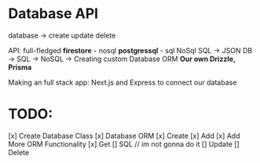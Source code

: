 # Database API
database -> create
            update
            delete

API: full-fledged **firestore** - nosql **postgressql** - sql
NoSql SQL -> JSON DB
            -> SQL
            -> NoSQL
                -> Creating custom Database ORM **Our own Drizzle, Prisma**

Making an full stack app:
Next.js and Express to connect our database

# TODO:
[x] Create Database Class
[x] Database ORM
[x] Create
[x] Add
[x] Add More ORM Functionality
[x] Get
[] SQL // im not gonna do it
[] Update
[] Delete
